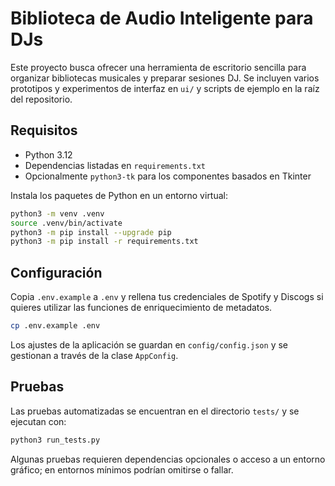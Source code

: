 # Biblioteca de Audio Inteligente para DJs

Este proyecto busca ofrecer una herramienta de escritorio sencilla para organizar
bibliotecas musicales y preparar sesiones DJ. Se incluyen varios prototipos y
experimentos de interfaz en `ui/` y scripts de ejemplo en la raíz del
repositorio.

## Requisitos

- Python 3.12
- Dependencias listadas en `requirements.txt`
- Opcionalmente `python3-tk` para los componentes basados en Tkinter

Instala los paquetes de Python en un entorno virtual:

```bash
python3 -m venv .venv
source .venv/bin/activate
python3 -m pip install --upgrade pip
python3 -m pip install -r requirements.txt
```

## Configuración

Copia `.env.example` a `.env` y rellena tus credenciales de Spotify y Discogs si
quieres utilizar las funciones de enriquecimiento de metadatos.

```bash
cp .env.example .env
```

Los ajustes de la aplicación se guardan en `config/config.json` y se gestionan a
través de la clase `AppConfig`.

## Pruebas

Las pruebas automatizadas se encuentran en el directorio `tests/` y se ejecutan
con:

```bash
python3 run_tests.py
```

Algunas pruebas requieren dependencias opcionales o acceso a un entorno gráfico;
en entornos mínimos podrían omitirse o fallar.

